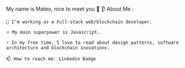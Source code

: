My name is Mateo, nice to meet you 👋
👂 About Me :

    🔭 I’m working as a Full-stack web/blockchain developer.

    🔥 My main superpower is Javascript.

    ⚡ In my free time, I love to read about design patterns, software architecture and blockchain inovations.

    📫 How to reach me: Linkedin Badge

